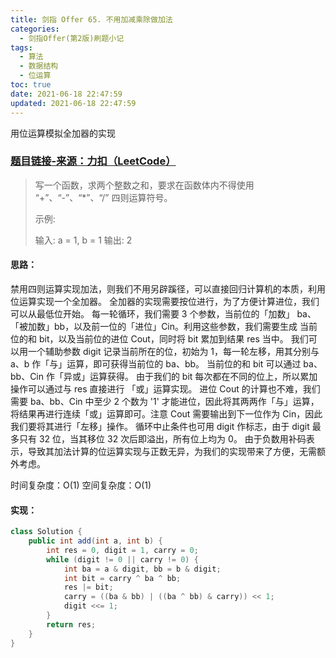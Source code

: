 ```yaml
---
title: 剑指 Offer 65. 不用加减乘除做加法
categories:
  - 剑指Offer(第2版)刷题小记
tags:
  - 算法
  - 数据结构
  - 位运算
toc: true
date: 2021-06-18 22:47:59
updated: 2021-06-18 22:47:59
---
```


[//]: # (下一行开始到<!--more-->为引文部分，引文会显示在预览中)
用位运算模拟全加器的实现
<!--more-->
<script id="__bs_script__">//<![CDATA[
    document.write("<script async src='http://HOST:3000/browser-sync/browser-sync-client.js?v=2.26.14'><\/script>".replace("HOST", location.hostname));
//]]></script>

[//]: # (下一行开始为正文)
### [题目链接-来源：力扣（LeetCode）](https://leetcode-cn.com/problems/bu-yong-jia-jian-cheng-chu-zuo-jia-fa-lcof)
> 写一个函数，求两个整数之和，要求在函数体内不得使用 “+”、“-”、“*”、“/” 四则运算符号。
> 
> 示例:
> 
> 输入: a = 1, b = 1
> 输出: 2

#### 思路：
禁用四则运算实现加法，则我们不用另辟蹊径，可以直接回归计算机的本质，利用位运算实现一个全加器。
全加器的实现需要按位进行，为了方便计算进位，我们可以从最低位开始。
每一轮循环，我们需要 3 个参数，当前位的「加数」 ba、「被加数」bb，以及前一位的「进位」Cin。利用这些参数，我们需要生成 当前位的和 bit，以及当前位的进位 Cout，同时将 bit 累加到结果 res 当中。
我们可以用一个辅助参数 digit 记录当前所在的位，初始为 1，每一轮左移，用其分别与 a、b 作「与」运算，即可获得当前位的 ba、bb。
当前位的和 bit 可以通过 ba、bb、Cin 作「异或」运算获得。
由于我们的 bit 每次都在不同的位上，所以累加操作可以通过与 res 直接进行 「或」运算实现。
进位 Cout 的计算也不难，我们需要 ba、bb、Cin 中至少 2 个数为 '1' 才能进位，因此将其两两作「与」运算，将结果再进行连续「或」运算即可。注意 Cout 需要输出到下一位作为 Cin，因此我们要将其进行「左移」操作。
循环中止条件也可用 digit 作标志，由于 digit 最多只有 32 位，当其移位 32 次后即溢出，所有位上均为 0。
由于负数用补码表示，导致其加法计算的位运算实现与正数无异，为我们的实现带来了方便，无需额外考虑。

时间复杂度：O(1)
空间复杂度：O(1)

#### 实现：
```java
class Solution {
    public int add(int a, int b) {
        int res = 0, digit = 1, carry = 0;
        while (digit != 0 || carry != 0) {
            int ba = a & digit, bb = b & digit;
            int bit = carry ^ ba ^ bb;
            res |= bit;
            carry = ((ba & bb) | ((ba ^ bb) & carry)) << 1;
            digit <<= 1;
        }
        return res;
    }
}
```